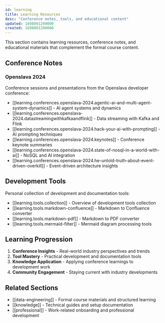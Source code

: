 ```yaml
---
id: learning
title: Learning Resources
desc: "Conference notes, tools, and educational content"
updated: 1698001200000
created: 1698001200000
---
```


This section contains learning resources, conference notes, and educational materials that complement the formal course content.

## Conference Notes

### Openslava 2024
Conference sessions and presentations from the Openslava developer conference:

- [[learning.conferences.openslava-2024.agentic-ai-and-multi-agent-system-dynamics]] - AI agent systems and dynamics
- [[learning.conferences.openslava-2024.datastreamingwithkafkaandflink]] - Data streaming with Kafka and Flink
- [[learning.conferences.openslava-2024.hack-your-ai-with-prompting]] - AI prompting techniques
- [[learning.conferences.openslava-2024.keynotes]] - Conference keynote summaries
- [[learning.conferences.openslava-2024.state-of-nosql-in-a-world-with-ai]] - NoSQL and AI integration
- [[learning.conferences.openslava-2024.he-untold-truth-about-event-driven-overkill]] - Event-driven architecture insights

## Development Tools

Personal collection of development and documentation tools:

- [[learning.tools.collection]] - Overview of development tools collection
- [[learning.tools.markdown-confluence]] - Markdown to Confluence converter
- [[learning.tools.markdown-pdf]] - Markdown to PDF converter  
- [[learning.tools.mermaid-filter]] - Mermaid diagram processing tools

## Learning Progression

1. **Conference Insights** - Real-world industry perspectives and trends
2. **Tool Mastery** - Practical development and documentation tools
3. **Knowledge Application** - Applying conference learnings to development work
4. **Community Engagement** - Staying current with industry developments

## Related Sections

- [[data-engineering]] - Formal course materials and structured learning
- [[knowledge]] - Technical guides and setup documentation
- [[professional]] - Work-related onboarding and professional development